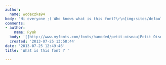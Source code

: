 ```yaml
---
author:
  name: wodeczka94
body: "Hi everyone ;) Who knows what is this font?\r\n[img:sites/default/files/old-images/eef5e1dac1c7f2c5dd324c49d5cff947_5026.jpg]"
comments:
- author:
    name: Ryuk
  body: '[[http://www.myfonts.com/fonts/hanoded/petit-oiseau|Petit Oiseau]]'
  created: '2013-07-25 13:58:44'
date: '2013-07-25 12:49:46'
title: 'What is this font ? '

---
```


